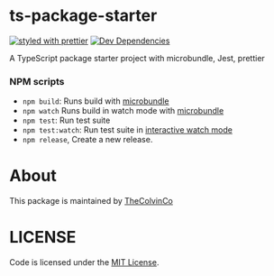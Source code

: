 # ts-package-starter

[![styled with prettier](https://img.shields.io/badge/styled_with-prettier-ff69b4.svg)](https://github.com/prettier/prettier)
[![Dev Dependencies](https://david-dm.org/TheColvinCo/ts-package-starter/dev-status.svg)](https://david-dm.org/TheColvinCo/ts-package-starter?type=dev)

A TypeScript package starter project with microbundle, Jest, prettier

### NPM scripts

 - `npm build`: Runs build with [microbundle](https://github.com/developit/microbundle)
 - `npm watch` Runs build in watch mode with [microbundle](https://github.com/developit/microbundle)
 - `npm test`: Run test suite
 - `npm test:watch`: Run test suite in [interactive watch mode](http://facebook.github.io/jest/docs/cli.html#watch)
 - `npm release`, Create a new release.

# About

This package is maintained by [TheColvinCo](https://www.thecolvinco.com)

# LICENSE

Code is licensed under the [MIT License](./LICENSE).

